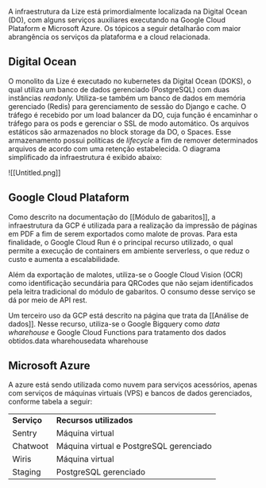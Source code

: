A infraestrutura da Lize está primordialmente localizada na Digital Ocean (DO), com alguns serviços auxiliares executando na Google Cloud Plataform e Microsoft Azure. Os tópicos a seguir detalharão com maior abrangência os serviços da plataforma e a cloud relacionada.

## Digital Ocean

O monolito da Lize é executado no kubernetes da Digital Ocean (DOKS), o qual utiliza um banco de dados gerenciado (PostgreSQL) com duas instâncias _readonly._ Utiliza-se também um banco de dados em memória gerenciado (Redis) para gerenciamento de sessão do Django e cache. O tráfego é recebido por um load balancer da DO, cuja função é encaminhar o tráfego para os pods e gerenciar o SSL de modo automático. Os arquivos estáticos são armazenados no block storage da DO, o Spaces. Esse armazenamento possui políticas de _lifecycle_ a fim de remover determinados arquivos de acordo com uma retenção estabelecida. O diagrama simplificado da infraestrutura é exibido abaixo:

  

![[Untitled.png]]

## Google Cloud Plataform

Como descrito na documentação do [[Módulo de gabaritos]], a infraestrutura da GCP é utilizada para a realização da impressão de páginas em PDF a fim de serem exportados como malote de provas. Para esta finalidade, o Google Cloud Run é o principal recurso utilizado, o qual permite a execução de containers em ambiente serverless, o que reduz o custo e aumenta a escalabilidade.

Além da exportação de malotes, utiliza-se o Google Cloud Vision (OCR) como identificação secundária para QRCodes que não sejam identificados pela leitra tradicional do módulo de gabaritos. O consumo desse serviço se dá por meio de API rest.

Um terceiro uso da GCP está descrito na página que trata da [[Análise de dados]]. Nesse recurso, utiliza-se o Google Bigquery como _data wharehouse_ e Google Cloud Functions para tratamento dos dados obtidos.data wharehousedata wharehouse

## Microsoft Azure

A azure está sendo utilizada como nuvem para serviços acessórios, apenas com serviços de máquinas virtuais (VPS) e bancos de dados gerenciados, conforme tabela a seguir:

|   |   |
|---|---|
|**Serviço**|**Recursos utilizados**|
|Sentry|Máquina virtual|
|Chatwoot|Máquina virtual e PostgreSQL gerenciado|
|Wiris|Máquina virtual|
|Staging|PostgreSQL gerenciado|